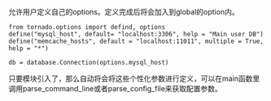 允许用户定义自己的options。定义完成后将会加入到global的option内。

    from tornado.options import defind, options
    define("mysql_host", default= "localhost:3306", help = "Main user DB")
    define("memcache_hosts", default = "localhost:11011", multiple = True, help = "*")
    
    db = database.Connection(options.mysql_host)

只要模块引入了，那么自动将会将这些个性化参数进行定义，可以在main函数里调用parse_command_line或者parse_config_file来获取配置参数。


